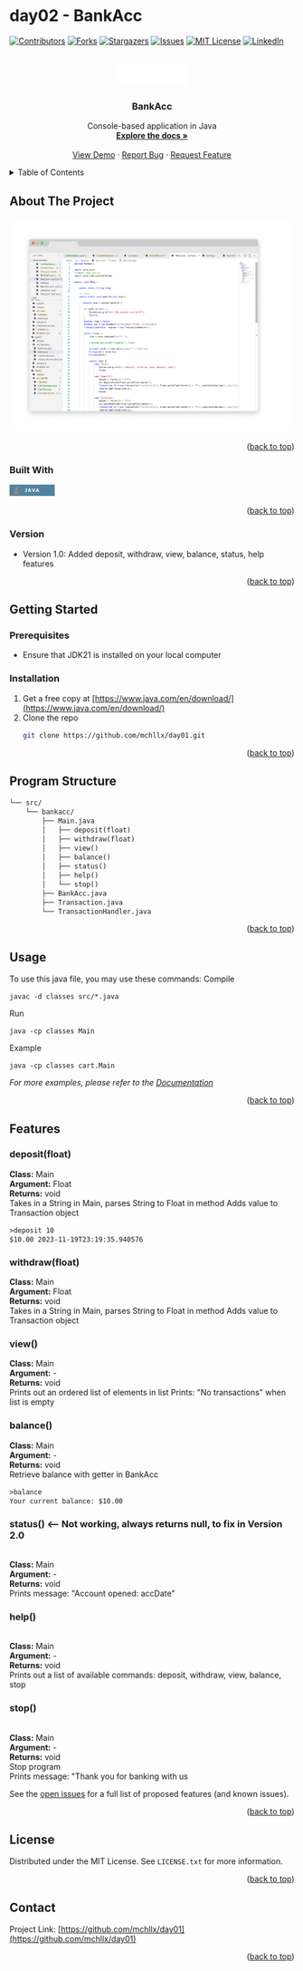 # day02 - BankAcc

<!-- Improved compatibility of back to top link: See: https://github.com/othneildrew/Best-README-Template/pull/73 -->
<a name="readme-top"></a>
<!--
*** Thanks for checking out the Best-README-Template. If you have a suggestion
*** that would make this better, please fork the repo and create a pull request
*** or simply open an issue with the tag "enhancement".
*** Don't forget to give the project a star!
*** Thanks again! Now go create something AMAZING! :D
-->

<!-- PROJECT SHIELDS -->
<!--
*** I'm using markdown "reference style" links for readability.
*** Reference links are enclosed in brackets [ ] instead of parentheses ( ).
*** See the bottom of this document for the declaration of the reference variables
*** for contributors-url, forks-url, etc. This is an optional, concise syntax you may use.
*** https://www.markdownguide.org/basic-syntax/#reference-style-links
-->
[![Contributors][contributors-shield]][contributors-url]
[![Forks][forks-shield]][forks-url]
[![Stargazers][stars-shield]][stars-url]
[![Issues][issues-shield]][issues-url]
[![MIT License][license-shield]][license-url]
[![LinkedIn][linkedin-shield]][linkedin-url]



<!-- PROJECT LOGO -->
<br />
<div align="center">
  <a href="https://github.com/mchllx/day01">
    <img src="images/Logo.png" alt="Logo" height="40">
  </a>

<h3 align="center">BankAcc</h3>

  <p align="center">
    Console-based application in Java
    <br />
    <a href="https://github.com/mchllx/day01"><strong>Explore the docs »</strong></a>
    <br />
    <br />
    <a href="https://github.com/mchllx/day01">View Demo</a>
    ·
    <a href="https://github.com/mchllx/day01/issues">Report Bug</a>
    ·
    <a href="https://github.com/mchllx/day01/issues">Request Feature</a>
  </p>
</div>



<!-- TABLE OF CONTENTS -->
<details>
  <summary>Table of Contents</summary>
  <ol>
    <li>
      <a href="#about-the-project">About The Project</a>
      <ul>
        <li><a href="#built-with">Built With</a></li>
      </ul>
    </li>
    <li>
      <a href="#getting-started">Getting Started</a>
      <ul>
        <li><a href="#prerequisites">Prerequisites</a></li>
        <li><a href="#installation">Installation</a></li>
      </ul>
    </li>
    <li><a href="#usage">Usage</a></li>
    <li><a href="#roadmap">Roadmap</a></li>
    <li><a href="#contributing">Contributing</a></li>
    <li><a href="#license">License</a></li>
    <li><a href="#contact">Contact</a></li>
    <li><a href="#acknowledgments">Acknowledgments</a></li>
  </ol>
</details>



<!-- ABOUT THE PROJECT -->
## About The Project

[![Product Name Screen Shot][product-screenshot]](https://github.com/mchllx/day01)

<p align="right">(<a href="#readme-top">back to top</a>)</p>



### Built With

<div align="left">
    <img src="images/Java-badge.png" alt="Java" height="20">

<p align="right">(<a href="#readme-top">back to top</a>)</p>


### Version

* Version 1.0: Added deposit, withdraw, view, balance, status, help features

<p align="right">(<a href="#readme-top">back to top</a>)</p>



<!-- GETTING STARTED -->
## Getting Started

### Prerequisites

* Ensure that JDK21 is installed on your local computer

### Installation

1. Get a free copy at [https://www.java.com/en/download/](https://www.java.com/en/download/)
2. Clone the repo
   ```sh
   git clone https://github.com/mchllx/day01.git
   ```

<p align="right">(<a href="#readme-top">back to top</a>)</p>



<!-- PROGRAM STRUCTURE -->
## Program Structure
```
└── src/
    └── bankacc/
        ├── Main.java
        │   ├── deposit(float)
        │   ├── withdraw(float)
        │   ├── view() 
        │   ├── balance()
        │   ├── status()
        │   ├── help()   
        │   └── stop()
        ├── BankAcc.java
        ├── Transaction.java
        └── TransactionHandler.java
```

<p align="right">(<a href="#readme-top">back to top</a>)</p>

<!-- USAGE EXAMPLES -->
## Usage

To use this java file, you may use these commands:
Compile
   ```
   javac -d classes src/*.java
   ```

Run
   ```
   java -cp classes Main
   ```  

Example
   ```
   java -cp classes cart.Main
   ```  

_For more examples, please refer to the [Documentation](https://github.com/mchllx/day01)_

<p align="right">(<a href="#readme-top">back to top</a>)</p>



<!-- FEATURES -->
## Features

### deposit(float)
<b>Class:</b> Main <br>
<b>Argument:</b> Float <br>
<b>Returns:</b> void <br>
Takes in a String in Main, parses String to Float in method
Adds value to Transaction object

```
>deposit 10
$10.00 2023-11-19T23:19:35.940576
```

### withdraw(float)
<b>Class:</b> Main <br>
<b>Argument:</b> Float <br>
<b>Returns:</b> void <br>
Takes in a String in Main, parses String to Float in method
Adds value to Transaction object


### view()
<b>Class:</b> Main <br>
<b>Argument:</b> - <br>
<b>Returns:</b> void <br>
Prints out an ordered list of elements in list
Prints: "No transactions" when list is empty


### balance()
<b>Class:</b> Main <br>
<b>Argument:</b> - <br>
<b>Returns:</b> void <br>
Retrieve balance with getter in BankAcc
```
>balance
Your current balance: $10.00
```


### status() <-- Not working, always returns null, to fix in Version 2.0
<br>
<b>Class:</b> Main <br>
<b>Argument:</b> - <br>
<b>Returns:</b> void <br>
Prints message: "Account opened: accDate" <br>


### help()
<br>
<b>Class:</b> Main <br>
<b>Argument:</b> - <br>
<b>Returns:</b> void <br> 
Prints out a list of available commands: deposit, withdraw, view, balance, stop <br>


### stop()
<br>
<b>Class:</b> Main <br>
<b>Argument:</b> - <br>
<b>Returns:</b> void <br>
Stop program <br>
Prints message: "Thank you for banking with us <br>

See the [open issues](https://github.com/mchllx/day01/issues) for a full list of proposed features (and known issues).

<p align="right">(<a href="#readme-top">back to top</a>)</p>



<!-- LICENSE -->
## License

Distributed under the MIT License. See `LICENSE.txt` for more information.

<p align="right">(<a href="#readme-top">back to top</a>)</p>



<!-- CONTACT -->
## Contact

Project Link: [https://github.com/mchllx/day01](https://github.com/mchllx/day01)

<p align="right">(<a href="#readme-top">back to top</a>)</p>



<!-- MARKDOWN LINKS & IMAGES -->
<!-- https://www.markdownguide.org/basic-syntax/#reference-style-links -->
[contributors-shield]: https://img.shields.io/github/contributors/mchllx/day01.svg?style=for-the-badge
[contributors-url]: https://github.com/mchllx/day01/graphs/contributors
[forks-shield]: https://img.shields.io/github/forks/mchllx/day01.svg?style=for-the-badge
[forks-url]: https://github.com/mchllx/day01/network/members
[stars-shield]: https://img.shields.io/github/stars/mchllx/day01.svg?style=for-the-badge
[stars-url]: https://github.com/mchllx/day01/stargazers
[issues-shield]: https://img.shields.io/github/issues/mchllx/day01.svg?style=for-the-badge
[issues-url]: https://github.com/mchllx/day01/issues
[license-shield]: https://img.shields.io/github/license/mchllx/day01.svg?style=for-the-badge
[license-url]: https://github.com/mchllx/day01/blob/master/LICENSE.txt
[linkedin-shield]: https://img.shields.io/badge/-LinkedIn-black.svg?style=for-the-badge&logo=linkedin&colorB=555
[linkedin-url]: https://linkedin.com/in/mchllx
[product-screenshot]: images/Preview_bankacc.png
[Next.js]: https://img.shields.io/badge/next.js-000000?style=for-the-badge&logo=nextdotjs&logoColor=white
[Next-url]: https://nextjs.org/
[React.js]: https://img.shields.io/badge/React-20232A?style=for-the-badge&logo=react&logoColor=61DAFB
[React-url]: https://reactjs.org/
[Vue.js]: https://img.shields.io/badge/Vue.js-35495E?style=for-the-badge&logo=vuedotjs&logoColor=4FC08D
[Vue-url]: https://vuejs.org/
[Angular.io]: https://img.shields.io/badge/Angular-DD0031?style=for-the-badge&logo=angular&logoColor=white
[Angular-url]: https://angular.io/
[Svelte.dev]: https://img.shields.io/badge/Svelte-4A4A55?style=for-the-badge&logo=svelte&logoColor=FF3E00
[Svelte-url]: https://svelte.dev/
[Laravel.com]: https://img.shields.io/badge/Laravel-FF2D20?style=for-the-badge&logo=laravel&logoColor=white
[Laravel-url]: https://laravel.com
[Bootstrap.com]: https://img.shields.io/badge/Bootstrap-563D7C?style=for-the-badge&logo=bootstrap&logoColor=white
[Bootstrap-url]: https://getbootstrap.com
[JQuery.com]: https://img.shields.io/badge/jQuery-0769AD?style=for-the-badge&logo=jquery&logoColor=white
[JQuery-url]: https://jquery.com
